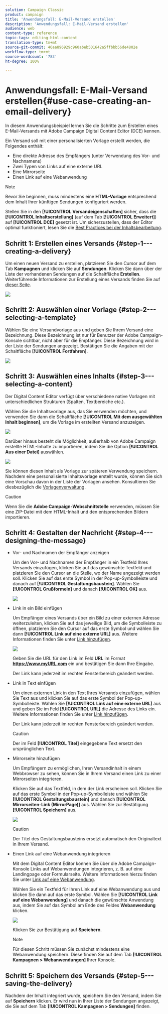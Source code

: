 ```yaml
---
solution: Campaign Classic
product: campaign
title: 'Anwendungsfall: E-Mail-Versand erstellen'
description: 'Anwendungsfall: E-Mail-Versand erstellen'
audience: web
content-type: reference
topic-tags: editing-html-content
translation-type: tm+mt
source-git-commit: 46aa896929c960abeb501642a5ffbbb56de4802e
workflow-type: tm+mt
source-wordcount: '783'
ht-degree: 100%

---
```



# Anwendungsfall: E-Mail-Versand erstellen{#use-case-creating-an-email-delivery}

In diesem Anwendungsbeispiel lernen Sie die Schritte zum Erstellen eines E-Mail-Versands mit Adobe Campaign Digital Content Editor (DCE) kennen.

Ein Versand soll mit einer personalisierten Vorlage erstellt werden, die Folgendes enthält:

* Eine direkte Adresse des Empfängers (unter Verwendung des Vor- und Nachnamens)
* Zwei Typen von Links auf eine externe URL
* Eine Mirrorseite
* Einen Link auf eine Webanwendung

>[!NOTE]
>
>Bevor Sie beginnen, muss mindestens eine **HTML-Vorlage** entsprechend dem Inhalt Ihrer künftigen Sendungen konfiguriert werden.
>
>Stellen Sie in den **[!UICONTROL Versandeigenschaften]** sicher, dass die **[!UICONTROL Inhaltserstellung]** (auf dem Tab **[!UICONTROL Erweitert]**) auf **[!UICONTROL DCE]** gesetzt ist. Um sicherzustellen, dass der Editor optimal funktioniert, lesen Sie die [Best Practices bei der Inhaltsbearbeitung](../../web/using/content-editing-best-practices.md).

## Schritt 1: Erstellen eines Versands {#step-1---creating-a-delivery}

Um einen neuen Versand zu erstellen, platzieren Sie den Cursor auf dem Tab **Kampagnen** und klicken Sie auf **Sendungen**. Klicken Sie dann über der Liste der vorhandenen Sendungen auf die Schaltfläche **Erstellen**. Weiterführende Informationen zur Erstellung eines Versands finden Sie auf [dieser Seite](../../delivery/using/about-email-channel.md).

![](assets/delivery_step_1.png)

## Schritt 2: Auswählen einer Vorlage {#step-2---selecting-a-template}

Wählen Sie eine Versandvorlage aus und geben Sie Ihrem Versand eine Bezeichnung. Diese Bezeichnung ist nur für Benutzer der Adobe Campaign-Konsole sichtbar, nicht aber für die Empfänger. Diese Bezeichnung wird in der Liste der Sendungen angezeigt. Bestätigen Sie die Angaben mit der Schaltfläche **[!UICONTROL Fortfahren]**.

![](assets/dce_delivery_model.png)

## Schritt 3: Auswählen eines Inhalts {#step-3---selecting-a-content}

Der Digital Content Editor verfügt über verschiedene native Vorlagen mit unterschiedlichen Strukturen (Spalten, Textbereiche etc.).

Wählen Sie die Inhaltsvorlage aus, das Sie verwenden möchten, und verwenden Sie dann die Schaltfläche **[!UICONTROL Mit dem ausgewählten Inhalt beginnen]**, um die Vorlage im erstellten Versand anzuzeigen.

![](assets/dce_select_model.png)

Darüber hinaus besteht die Möglichkeit, außerhalb von Adobe Campaign erstellte HTML-Inhalte zu importieren, indem Sie die Option **[!UICONTROL Aus einer Datei]** auswählen.

![](assets/dce_select_from_file_template.png)

Sie können diesen Inhalt als Vorlage zur späteren Verwendung speichern. Nachdem eine personalisierte Inhaltsvorlage erstellt wurde, können Sie sich eine Vorschau davon in der Liste der Vorlagen ansehen. Konsultieren Sie diesbezüglich die [Vorlagenverwaltung](../../web/using/template-management.md).

>[!CAUTION]
>
>Wenn Sie die **Adobe Campaign-Webschnittstelle** verwenden, müssen Sie eine ZIP-Datei mit dem HTML-Inhalt und den entsprechenden Bildern importieren.

## Schritt 4: Gestalten der Nachricht {#step-4---designing-the-message}

* Vor- und Nachnamen der Empfänger anzeigen

   Um den Vor- und Nachnamen der Empfänger in ein Textfeld Ihres Versands einzufügen, klicken Sie auf das gewünschte Textfeld und platzieren Sie den Cursor an die Stelle, wo der Name angezeigt werden soll. Klicken Sie auf das erste Symbol in der Pop-up-Symbolleiste und danach auf **[!UICONTROL Gestaltungsbaustein]**. Wählen Sie **[!UICONTROL Grußformeln]** und danach **[!UICONTROL OK]** aus.

   ![](assets/dce_personalizationblock_greetings.png)

* Link in ein Bild einfügen

   Um Empfänger eines Versands über ein Bild zu einer externen Adresse weiterzuleiten, klicken Sie auf das jeweilige Bild, um die Symbolleiste zu öffnen, platzieren Sie den Cursor auf das erste Symbol und wählen Sie dann **[!UICONTROL Link auf eine externe URL]** aus. Weitere Informationen finden Sie unter [Link hinzufügen](../../web/using/editing-content.md#adding-a-link).

   ![](assets/dce_externalpage.png)

   Geben Sie die URL für den Link im Feld **URL** im Format **https://www.myURL.com** ein und bestätigen Sie dann Ihre Eingabe.

   Der Link kann jederzeit im rechten Fensterbereich geändert werden.

* Link in Text einfügen

   Um einen externen Link in den Text Ihres Versands einzufügen, wählen Sie Text aus und klicken Sie auf das erste Symbol der Pop-up-Symbolleiste. Wählen Sie **[!UICONTROL Link auf eine externe URL]** aus und geben Sie im Feld **[!UICONTROL URL]** die Adresse des Links ein. Weitere Informationen finden Sie unter [Link hinzufügen](../../web/using/editing-content.md#adding-a-link).

   Der Link kann jederzeit im rechten Fensterbereich geändert werden.

   >[!CAUTION]
   >
   >Der im Feld **[!UICONTROL Titel]** eingegebene Text ersetzt den ursprünglichen Text.

* Mirrorseite hinzufügen

   Um Empfängern zu ermöglichen, Ihren Versandinhalt in einem Webbrowser zu sehen, können Sie in Ihrem Versand einen Link zu einer Mirrorseiten integrieren.

   Klicken Sie auf das Textfeld, in dem der Link erscheinen soll. Klicken Sie auf das erste Symbol in der Pop-up-Symbolleiste und wählen Sie **[!UICONTROL Gestaltungsbaustein]** und danach **[!UICONTROL Mirrorseiten-Link (MirrorPage)]** aus. Wählen Sie zur Bestätigung **[!UICONTROL Speichern]** aus.

   ![](assets/dce_mirrorpage.png)

   >[!CAUTION]
   >
   >Der Titel des Gestaltungsbausteins ersetzt automatisch den Originaltext in Ihrem Versand.

* Einen Link auf eine Webanwendung integrieren

   Mit dem Digital Content Editor können Sie über die Adobe Campaign-Konsole Links auf Webanwendungen integrieren, z. B. auf eine Landingpage oder Formularseite. Weitere Informationen hierzu finden Sie unter [Link auf eine Webanwendung](../../web/using/editing-content.md#link-to-a-web-application).

   Wählen Sie ein Textfeld für Ihren Link auf eine Webanwendung aus und klicken Sie dann auf das erste Symbol. Wählen Sie **[!UICONTROL Link auf eine Webanwendung]** und danach die gewünschte Anwendung aus, indem Sie auf das Symbol am Ende des Feldes **Webanwendung** klicken.

   ![](assets/dce_webapp.png)

   Klicken Sie zur Bestätigung auf **Speichern**.

   >[!NOTE]
   >
   >Für diesen Schritt müssen Sie zunächst mindestens eine Webanwendung speichern. Diese finden Sie auf dem Tab **[!UICONTROL Kampagnen > Webanwendungen]** Ihrer Konsole.

## Schritt 5: Speichern des Versands {#step-5---saving-the-delivery}

Nachdem der Inhalt integriert wurde, speichern Sie den Versand, indem Sie auf **Speichern** klicken. Er wird nun in Ihrer Liste der Sendungen angezeigt, die Sie auf dem Tab **[!UICONTROL Kampagnen > Sendungen]** finden.
